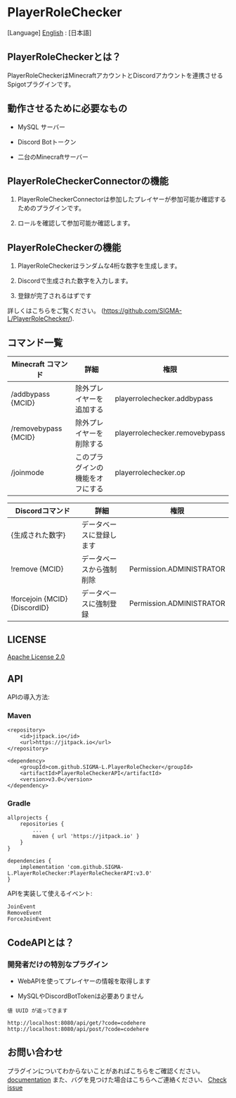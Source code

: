 # PlayerRoleChecker
[Language] [English](https://rpc-mc.net/en/) : [日本語]

## PlayerRoleCheckerとは？

PlayerRoleCheckerはMinecraftアカウントとDiscordアカウントを連携させるSpigotプラグインです。

## 動作させるために必要なもの

- MySQL サーバー

- Discord Botトークン

- 二台のMinecraftサーバー

## PlayerRoleCheckerConnectorの機能

1. PlayerRoleCheckerConnectorは参加したプレイヤーが参加可能か確認するためのプラグインです。

2. ロールを確認して参加可能か確認します。

## PlayerRoleCheckerの機能

1. PlayerRoleCheckerはランダムな4桁な数字を生成します。

2. Discordで生成された数字を入力します。

3. 登録が完了されるはずです


詳しくはこちらをご覧ください。 (https://github.com/SIGMA-L/PlayerRoleChecker/).

## コマンド一覧

| Minecraft コマンド           | 詳細 | 権限 |
|---------------------------| --- | --- |
| /addbypass {MCID}    | 除外プレイヤーを追加する | playerrolechecker.addbypass |
| /removebypass {MCID} | 除外プレイヤーを削除する | playerrolechecker.removebypass |
| /joinmode                 | このプラグインの機能をオフにする | playerrolechecker.op |

| Discordコマンド                     | 詳細 | 権限 |
|------------------------------------| --- | --- |
| {生成された数字}                          | データベースに登録します |  |
| !remove {MCID}                | データベースから強制削除 | Permission.ADMINISTRATOR |
| !forcejoin {MCID} {DiscordID} | データベースに強制登録 | Permission.ADMINISTRATOR |

## LICENSE

[Apache License 2.0](https://github.com/SIGMA-L/PlayerRoleChecker/blob/main/LICENSE)

## API

APIの導入方法:

### Maven

    <repository>
        <id>jitpack.io</id>
        <url>https://jitpack.io</url>
    </repository>

	<dependency>
	    <groupId>com.github.SIGMA-L.PlayerRoleChecker</groupId>
	    <artifactId>PlayerRoleCheckerAPI</artifactId>
	    <version>v3.0</version>
	</dependency>

### Gradle

    allprojects {
		repositories {
			...
			maven { url 'https://jitpack.io' }
		}
	}

    dependencies {
        implementation 'com.github.SIGMA-L.PlayerRoleChecker:PlayerRoleCheckerAPI:v3.0'
	}

APIを実装して使えるイベント:
    
    JoinEvent
    RemoveEvent
    ForceJoinEvent
    
## CodeAPIとは？

### 開発者だけの特別なプラグイン

- WebAPIを使ってプレイヤーの情報を取得します

- MySQLやDiscordBotTokenは必要ありません

```
値 UUID が返ってきます

http://localhost:8080/api/get/?code=codehere
http://localhost:8080/api/post/?code=codehere
```

## お問い合わせ

 プラグインについてわからないことがあればこちらをご確認ください。[documentation](https://github.com/SIGMA-L/PlayerRoleChecker/wiki) また、バグを見つけた場合はこちらへご連絡ください、 [Check issue](https://github.com/SIGMA-L/PlayerRoleChecker/issues)
